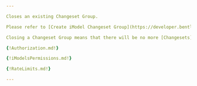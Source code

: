 ```yaml
---

Closes an existing Changeset Group.

Please refer to [Create iModel Changeset Group](https://developer.bentley.com/apis/imodels-v2/operations/create-imodel-changeset-group/) operation documentation for information about the purpose of Changeset Groups.

Closing a Changeset Group means that there will be no more [Changesets](https://www.itwinjs.org/learning/glossary/#changeset) in the logical group, for example, synchronization process has processed all iModel changes and will not push any more Changesets. If a Changeset Group is closed, meaning its `state` property value is `completed`, `timedOut` or `forciblyClosed`, no more Changesets referencing that particular Group will be accepted. Users can only close the Changeset Group by setting `completed` state value as other values are set by iModels API.

{!Authorization.md!}

{!iModelsPermissions.md!}

{!RateLimits.md!}

---
```

